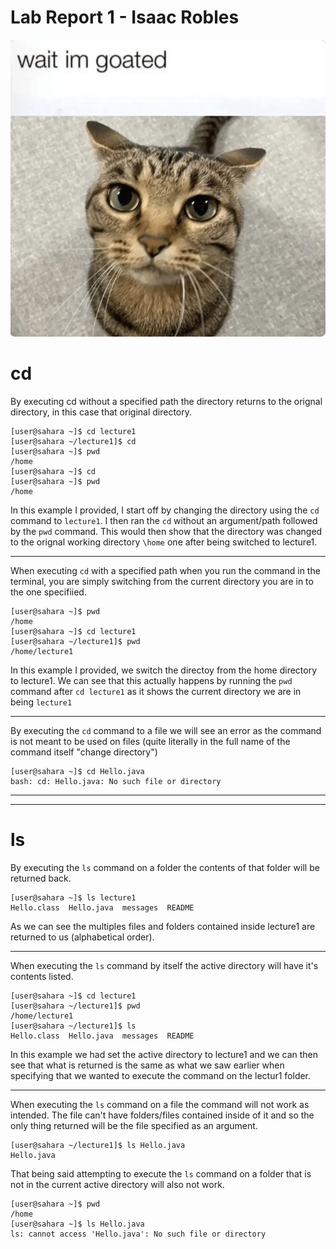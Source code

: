 # Lab Report 1 - Isaac Robles
![Image](cat.png)


# cd <path>

By executing cd without a specified path the directory returns to the orignal directory, in this case that original directory.
```
[user@sahara ~]$ cd lecture1
[user@sahara ~/lecture1]$ cd
[user@sahara ~]$ pwd
/home
[user@sahara ~]$ cd
[user@sahara ~]$ pwd
/home 
```

In this example I provided, I start off by changing the directory using the `cd` command to `lecture1`. I then ran the `cd` without an argument/path followed by the `pwd` command. This would then show that the directory was changed to the orignal working directory `\home` one after being switched to lecture1.

---
When executing `cd` with a specified path when you run the command in the terminal, you are simply switching from the current directory you are in to the one specifiied. 
```
[user@sahara ~]$ pwd
/home
[user@sahara ~]$ cd lecture1
[user@sahara ~/lecture1]$ pwd
/home/lecture1
```
In this example I provided, we switch the directoy from the home directory to lecture1. We can see that this actually happens by running the `pwd` command after `cd lecture1` as it shows the current directory we are in being `lecture1`

---
By executing the `cd` command to a file we will see an error as the command is not meant to be used on files (quite literally in the full name of the command itself "change directory")
```
[user@sahara ~]$ cd Hello.java
bash: cd: Hello.java: No such file or directory
```

---
---
# ls <path>
By executing the `ls` command on a folder the contents of that folder will be returned back.
```
[user@sahara ~]$ ls lecture1
Hello.class  Hello.java  messages  README
```
As we can see the multiples files and folders contained inside lecture1 are returned to us (alphabetical order).

--- 
When executing the `ls` command by itself the active directory will have it's contents listed.
```
[user@sahara ~]$ cd lecture1
[user@sahara ~/lecture1]$ pwd
/home/lecture1
[user@sahara ~/lecture1]$ ls
Hello.class  Hello.java  messages  README
```
In this example we had set the active directory to lecture1 and we can then see that what is returned is the same as what we saw earlier when specifying that we wanted to execute the command on the lectur1 folder.

---
When executing the `ls` command on a file the command will not work as intended. The file can't have folders/files contained inside of it and so the only thing returned will be the file specified as an argument.
```
[user@sahara ~/lecture1]$ ls Hello.java
Hello.java
```
That being said attempting to execute the `ls` command on a folder that is not in the current active directory will also not work.
```
[user@sahara ~]$ pwd
/home
[user@sahara ~]$ ls Hello.java
ls: cannot access 'Hello.java': No such file or directory
```

